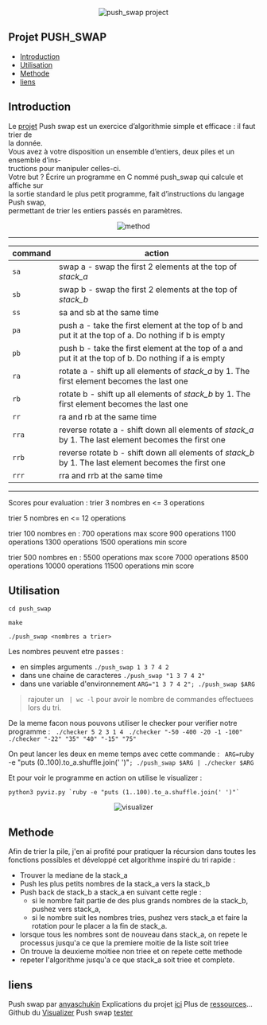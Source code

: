 <p align="center">
  <img src="https://cdn.discordapp.com/attachments/889061317321838627/1158799834447355994/push_swap.png?ex=651d8ff1&is=651c3e71&hm=5d3eef9f92b17571391b9615e86aaaca12f31dd71acb491453bdf1d570098219&raw=true" alt="push_swap project"/>
</p>

## Projet PUSH_SWAP

* [Introduction](#introduction)
* [Utilisation](#utilisation)
* [Methode](#methode)
* [liens](#liens)

## Introduction

Le [projet](./resources/fr.subject.pdf)  Push swap  est un exercice d’algorithmie simple et efficace : il faut trier de  
la donnée.  
Vous avez à votre disposition un ensemble d’entiers, deux piles et un ensemble d’ins-  
tructions pour manipuler celles-ci.  
Votre but ? Écrire un programme en C nommé  push_swap  qui calcule et affiche sur  
la sortie standard le plus petit programme, fait d’instructions du  langage Push swap,  
permettant de trier les entiers passés en paramètres.

<p align="center">
  <img src="https://cdn.discordapp.com/attachments/889061317321838627/1158799849832063008/method.png?ex=651d8ff5&is=651c3e75&hm=49459e883d91b2573b49bd653b546b9ee5b395e5648dbe372c521a2f1c873b3e&raw=true" alt="method"/>
</p>

---

command  | action |
---|------|
`sa` | swap a - swap the first 2 elements at the top of *stack_a*					|
`sb` | swap b - swap the first 2 elements at the top of *stack_b*	|
`ss` | sa and sb at the same time |
`pa` | push a - take the first element at the top of b and put it at the top of a. Do nothing if b is empty|
`pb` | push b - take the first element at the top of a and put it at the top of b. Do nothing if a is empty |
`ra` | rotate a - shift up all elements of *stack_a* by 1. The first element becomes the last one			|
`rb` | rotate b - shift up all elements of *stack_b* by 1. The first element becomes the last one 		|
`rr` | ra and rb at the same time			|
`rra` |  reverse rotate a - shift down all elements of *stack_a* by 1. The last element becomes the first one	|
`rrb` |  reverse rotate b - shift down all elements of *stack_b* by 1. The last element becomes the first one	|
`rrr` | rra and rrb at the same time		|

---
Scores pour evaluation :
trier 3 nombres en <= 3 operations

trier 5 nombres en <= 12 operations

trier 100 nombres en :
700 operations max score
900 operations
1100 operations
1300 operations
1500 operations min score

trier 500 nombres en :
5500 operations max score
7000 operations
8500 operations
10000 operations
11500 operations min score

## Utilisation

`cd push_swap`

`make`

`./push_swap <nombres a trier>`

Les nombres peuvent etre passes :

* en simples arguments `./push_swap 1 3 7 4 2`
* dans une chaine de caracteres `./push_swap "1 3 7 4 2"` 
* dans une variable d'environnement `ARG="1 3 7 4 2"; ./push_swap $ARG`

> rajouter un ` | wc -l` pour avoir le nombre de commandes effectuees lors du tri.

De la meme facon nous pouvons utiliser le checker pour verifier notre programme :
 ` ./checker 5 2 3 1 4`
` ./checker "-50 -400 -20 -1 -100"`
 ` ./checker "-22" "35" "40" "-15" "75"`

On peut lancer les deux en meme temps avec cette commande :
` ARG=`ruby -e "puts (0..100).to_a.shuffle.join(' ')"`; ./push_swap $ARG | ./checker $ARG`

Et pour voir le programme en action on utilise le visualizer :

    python3 pyviz.py `ruby -e "puts (1..100).to_a.shuffle.join(' ')"`

<p align="center">
  <img src="https://cdn.discordapp.com/attachments/889061317321838627/1158801495840534599/push_swap_visualizer.gif?ex=651d917e&is=651c3ffe&hm=07ad4d8013395af60e7ee9c77ffbcde60932716d028c8449357a1a7740f62b99&raw=true" alt="visualizer"/>
</p>

## Methode

Afin de trier la pile, j'en ai profité pour pratiquer la récursion dans toutes les fonctions possibles et développé cet algorithme inspiré du tri rapide :

 - Trouver la mediane de la stack_a
 - Push les plus petits nombres de la stack_a vers la stack_b
 - Push back de stack_b a stack_a en suivant cette regle :
	 -  si le nombre fait partie de des plus grands nombres de la stack_b, pushez vers stack_a,
	 - si le nombre suit les nombres tries, pushez vers stack_a et faire la rotation pour le placer a la fin de stack_a.
- lorsque tous les nombres sont de nouveau dans stack_a, on repete le processus jusqu'a ce que la premiere moitie de la liste soit triee
- On trouve la deuxieme moitiee non triee et on repete cette methode
- repeter l'algorithme jusqu'a ce que stack_a soit triee et complete.

## liens
Push swap par [anyaschukin](https://github.com/anyaschukin/Push_Swap/tree/master)
Explications du projet [ici](https://medium.com/@msouiyeh/not-your-typical-42network-push-swap-cc583f863a90)
Plus de [ressources](https://push_swap.simple.ink/resources-6af6a8eb190b46e3aad85e9a2d4486c7)...
Github du [Visualizer](https://github.com/o-reo/push_swap_visualizer)
Push swap [tester](https://github.com/laisarena/push_swap_tester)

